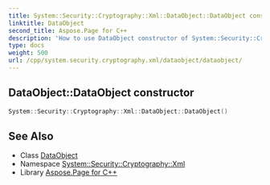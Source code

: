 ```yaml
---
title: System::Security::Cryptography::Xml::DataObject::DataObject constructor
linktitle: DataObject
second_title: Aspose.Page for C++
description: 'How to use DataObject constructor of System::Security::Cryptography::Xml::DataObject class in C++.'
type: docs
weight: 500
url: /cpp/system.security.cryptography.xml/dataobject/dataobject/
---
```

## DataObject::DataObject constructor




```cpp
System::Security::Cryptography::Xml::DataObject::DataObject()
```

## See Also

* Class [DataObject](../)
* Namespace [System::Security::Cryptography::Xml](../../)
* Library [Aspose.Page for C++](../../../)
